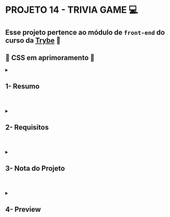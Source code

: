 # PROJETO 14 - TRIVIA GAME :computer:

## Esse projeto pertence ao módulo de `front-end` do curso da [Trybe](https://www.betrybe.com/) :green_heart:

## :construction: CSS em aprimoramento :construction:
 
<details>
 
<summary>
  
## 1- Resumo
  
</summary>

No projeto Tivia game usamos duas requisições a API para ter acesso aos dados. Usamos as tecnologias React e Redux para componentização e gerenciamento do estado global da aplicação. Já para aplicação dos testes, a  fim de garantir uma boa qualidade do código e seu funcionamento, utilizamos a RTL/jest.

Foi uma ótima oportunidade desenvolver esse projeto, principalmente por se tratar de um trabalho em grupo, necessitando de comunicação e colaboração para atingirmos nossos objetivos. Para tanto, utilizamos o Kanban das metodologias ágeis para organização das tarefas. Veja mais abaixo!

</details>

#

<details>
 
<summary>
 
## 2- Requisitos

</summary>

* I. [TELA DE LOGIN] Crie a tela de login, onde a pessoa que joga deve preencher as informações para iniciar um jogo

* II. [TELA DE LOGIN] Crie o botão de iniciar o jogo

* III. [TELA DE LOGIN] Crie um botão na tela inicial que leve para a tela de configurações

* IV. [TELA DE LOGIN] Desenvolva testes para atingir 90% de cobertura da tela de Login

* V. [TELA DE JOGO] Crie um _header_ que deve conter as informações da pessoa jogadora

* VI. [TELA DE JOGO] Crie a página de jogo que deve conter as informações relacionadas à pergunta

* VII. [TELA DE JOGO] Desenvolva o estilo que, ao clicar em uma resposta, a correta deve ficar verde e as incorretas, vermelhas

* VIII. [TELA DE JOGO] Desenvolva um timer onde a pessoa que joga tem 30 segundos para responder

* IX. [TELA DE JOGO] Crie o placar com as seguintes características:

* X. [TELA DE JOGO] Crie um botão de `Next` que apareça após a resposta ser dada

* XI. [TELA DE JOGO] Desenvolva o jogo de forma que a pessoa que joga deve responder 5 perguntas no total

* XII. [TELA DE FEEDBACK] Desenvolva o header de _feedback_ que deve conter as informações da pessoa jogadora

* XIII. [TELA DE FEEDBACK] Crie a mensagem de _feedback_ para ser exibida a pessoa usuária

* XIV. [TELA DE FEEDBACK] Exiba as informações relacionadas aos resultados obtidos para a pessoa usuária
 
* XV. [TELA DE FEEDBACK] Crie a opção para a pessoa jogadora poder jogar novamente

* XVI. [TELA DE FEEDBACK] Crie a opção para a pessoa jogadora poder visualizar a tela de _ranking_

* XVII. [TELA DE FEEDBACK] Desenvolva testes para atingir 90% de cobertura da tela de Feedbacks

* XVIII. [TELA DE RANKING] Crie um botão para ir ao início

* XIX. [TELA DE RANKING] Crie o conteúdo da tela de _ranking_

* XX. [TELA DE RANKING] Desenvolva testes para atingir 90% de cobertura da tela de Rankings
 
* XXI. [TELA DE JOGO] Desenvolva testes para atingir 90% de cobertura da tela de Jogo

* XXII. Desenvolva testes para atingir 95% de cobertura total
---

## Requisitos Bônus
 
* XXIII. Ao mudar o valor do dropdown categoria, apenas perguntas da categoria selecionada devem aparecer para a pessoa que está jogando. Essa configuração será identificada pela chave category no retorno da API;
 
* XXIV. Ao mudar o valor do dropdown dificuldade, apenas perguntas da dificuldade selecionada devem aparecer para a pessoa que está jogando. Essa configuração será identificada pela chave difficulty no retorno da API;
 
* XXV. Ao mudar o valor do dropdown tipo, apenas perguntas do tipo selecionado devem aparecer para a pessoa que está jogando. Essa configuração será identificada pela chave type no retorno da API.

</details>

# 

<details>
 
<summary>

## 3- Nota do Projeto
 
</summary>

## 100% :heavy_check_mark:

![Project-Tivia-Game-Grade](https://github.com/jonnoliveira/trybe-project-14-trivia-game/blob/main/images/trivia-game-grade.png)

</details> 
 
# 

<details>
 
<summary>

## 4- Preview

</summary>

![Project-Tivia-Game-Preview]()

</details>


